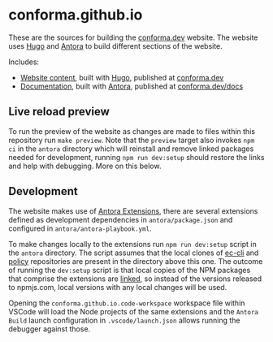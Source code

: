 
# conforma.github.io

These are the sources for building the [conforma.dev][conforma] website.
The website uses [Hugo](https://gohugo.io/) and
[Antora](https://docs.antora.org/) to build different sections of the website.

Includes:

* [Website content](./website),
    built with [Hugo](https://gohugo.io/),
    published at [conforma.dev][conforma]
* [Documentation](./antora),
    built with [Antora](https://antora.org/),
    published at [conforma.dev/docs][conforma-docs]

## Live reload preview

To run the preview of the website as changes are made to files within this
repository run `make preview`. Note that the `preview` target also invokes
`npm ci` in the `antora` directory which will reinstall and remove linked
packages needed for development, running `npm run dev:setup` should restore the
links and help with debugging. More on this below.

## Development

The website makes use of
[Antora Extensions](https://docs.antora.org/antora/latest/extend/extensions/),
there are several extensions defined as development dependencies in
`antora/package.json` and configured in `antora/antora-playbook.yml`.

To make changes locally to the extensions run `npm run dev:setup` script in the
`antora` directory. The script assumes that the local clones of
[ec-cli](https://github.com/enterprise-contract/ec-cli/) and
[policy](https://github.com/conforma/policy/) repositories
are present in the directory above this one. The outcome of running the
`dev:setup` script is that local copies of the NPM packages that comprise the
extensions are [linked](https://docs.npmjs.com/cli/v6/commands/npm-link), so
instead of the versions released to npmjs.com, local versions with any local
changes will be used.

Opening the `conforma.github.io.code-workspace` workspace file within
VSCode will load the Node projects of the same extensions and the `Antora Build`
launch configuration in `.vscode/launch.json` allows running the debugger
against those.

[conforma]: https://conforma.dev
[conforma-docs]: https://conforma.dev/docs
